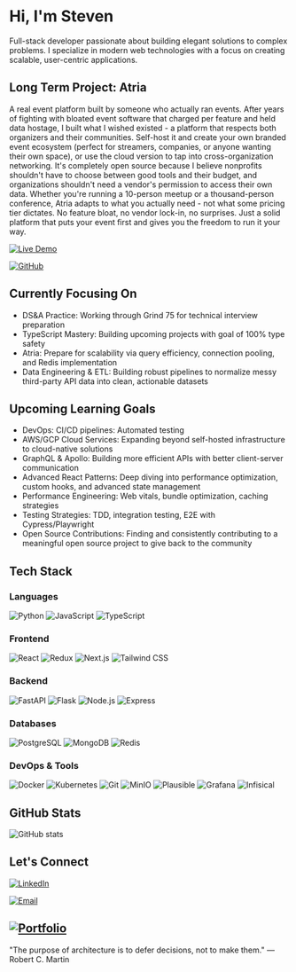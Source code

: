 # Hi, I'm Steven

Full-stack developer passionate about building elegant solutions to complex problems. I specialize in modern web technologies with a focus on creating scalable, user-centric applications.

## Long Term Project: Atria

A real event platform built by someone who actually ran events. After years of fighting with bloated event software that charged per feature and held data hostage, I built what I wished existed - a platform that respects both organizers and their communities. Self-host it and create your own branded event ecosystem (perfect for streamers, companies, or anyone wanting their own space), or use the cloud version to tap into cross-organization networking. It's completely open source because I believe nonprofits shouldn't have to choose between good tools and their budget, and organizations shouldn't need a vendor's permission to access their own data. Whether you're running a 10-person meetup or a thousand-person conference, Atria adapts to what you actually need - not what some pricing tier dictates. No feature bloat, no vendor lock-in, no surprises. Just a solid platform that puts your event first and gives you the freedom to run it your way. 

[![Live Demo](https://img.shields.io/badge/Demo-atria.gg-8b5cf6)](https://atria.gg)

[![GitHub](https://img.shields.io/badge/Source-GitHub-black)](https://github.com/thesubtleties/atria)

## Currently Focusing On

- DS&A Practice: Working through Grind 75 for technical interview preparation
- TypeScript Mastery: Building upcoming projects with goal of 100% type safety
- Atria: Prepare for scalability via query efficiency, connection pooling, and Redis implementation
- Data Engineering & ETL: Building robust pipelines to normalize messy third-party API data into clean, actionable datasets

## Upcoming Learning Goals

- DevOps: CI/CD pipelines: Automated testing
- AWS/GCP Cloud Services: Expanding beyond self-hosted infrastructure to cloud-native solutions
- GraphQL & Apollo: Building more efficient APIs with better client-server communication
- Advanced React Patterns: Deep diving into performance optimization, custom hooks, and advanced state management
- Performance Engineering: Web vitals, bundle optimization, caching strategies
- Testing Strategies: TDD, integration testing, E2E with Cypress/Playwright
- Open Source Contributions: Finding and consistently contributing to a meaningful open source project to give back to the community

## Tech Stack

### Languages

![Python](https://img.shields.io/badge/Python-3776AB?style=for-the-badge&logo=python&logoColor=white)
![JavaScript](https://img.shields.io/badge/JavaScript-F7DF1E?style=for-the-badge&logo=javascript&logoColor=black)
![TypeScript](https://img.shields.io/badge/TypeScript-007ACC?style=for-the-badge&logo=typescript&logoColor=white)

### Frontend

![React](https://img.shields.io/badge/React-20232A?style=for-the-badge&logo=react&logoColor=61DAFB)
![Redux](https://img.shields.io/badge/Redux-593D88?style=for-the-badge&logo=redux&logoColor=white)
![Next.js](https://img.shields.io/badge/Next.js-000000?style=for-the-badge&logo=next.js&logoColor=white)
![Tailwind CSS](https://img.shields.io/badge/Tailwind_CSS-38B2AC?style=for-the-badge&logo=tailwind-css&logoColor=white)

### Backend

![FastAPI](https://img.shields.io/badge/FastAPI-009688?style=for-the-badge&logo=fastapi&logoColor=white)
![Flask](https://img.shields.io/badge/Flask-000000?style=for-the-badge&logo=flask&logoColor=white)
![Node.js](https://img.shields.io/badge/Node.js-43853D?style=for-the-badge&logo=node.js&logoColor=white)
![Express](https://img.shields.io/badge/Express-404D59?style=for-the-badge&logo=express&logoColor=white)

### Databases

![PostgreSQL](https://img.shields.io/badge/PostgreSQL-316192?style=for-the-badge&logo=postgresql&logoColor=white)
![MongoDB](https://img.shields.io/badge/MongoDB-4EA94B?style=for-the-badge&logo=mongodb&logoColor=white)
![Redis](https://img.shields.io/badge/Redis-DD0031?style=for-the-badge&logo=redis&logoColor=white)

### DevOps & Tools

![Docker](https://img.shields.io/badge/Docker-2496ED?style=for-the-badge&logo=docker&logoColor=white)
![Kubernetes](https://img.shields.io/badge/Kubernetes-326CE5?style=for-the-badge&logo=kubernetes&logoColor=white)
![Git](https://img.shields.io/badge/Git-F05032?style=for-the-badge&logo=git&logoColor=white)
![MinIO](https://img.shields.io/badge/MinIO-FF5733?style=for-the-badge&logo=minio&logoColor=white)
![Plausible](https://img.shields.io/badge/Plausible-5850EC?style=for-the-badge&logo=plausibleanalytics&logoColor=white)
![Grafana](https://img.shields.io/badge/Grafana-F46800?style=for-the-badge&logo=grafana&logoColor=white)
![Infisical](https://img.shields.io/badge/Infisical-EFFF33?style=for-the-badge&logo=infinityfree&logoColor=black)

## GitHub Stats

![GitHub stats](https://github-readme-stats.vercel.app/api?username=thesubtleties&show_icons=true&theme=dark&hide_rank=true)

## Let's Connect

[![LinkedIn](https://img.shields.io/badge/LinkedIn-0077B5?style=for-the-badge&logo=linkedin&logoColor=white)](https://www.linkedin.com/in/stevenglab/)

[![Email](https://img.shields.io/badge/Email-6D4AFF?style=for-the-badge&logo=no&logoColor=white)](mailto:steven@sbtl.dev)

[![Portfolio](https://img.shields.io/badge/Portfolio-ffffff?style=for-the-badge&logo=dot&logoColor=1e3a8a)](https://sbtl.dev)
---

"The purpose of architecture is to defer decisions, not to make them." — Robert C. Martin
